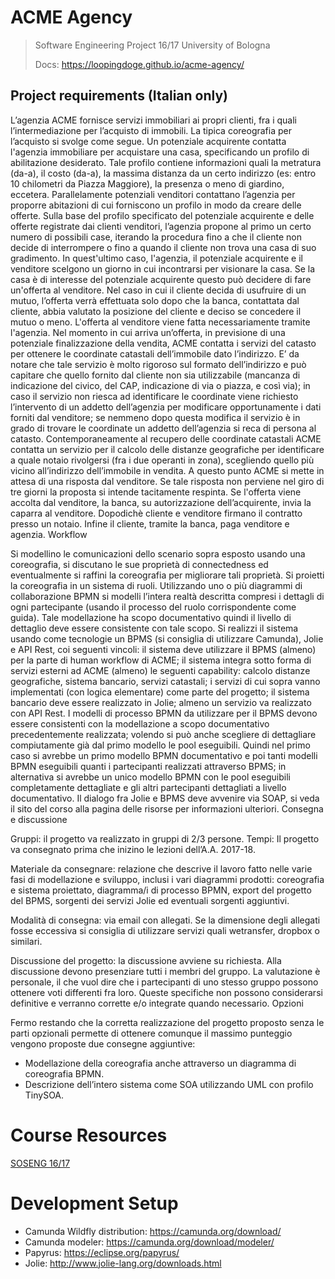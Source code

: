 # ACME Agency

> Software Engineering Project 16/17 University of Bologna
>
> Docs: https://loopingdoge.github.io/acme-agency/

## Project requirements (Italian only)

L’agenzia ACME fornisce servizi immobiliari ai propri clienti, fra i quali l’intermediazione per l’acquisto di immobili.
La tipica coreografia per l’acquisto si svolge come segue.
Un potenziale acquirente contatta l'agenzia immobiliare per acquistare una casa, specificando un profilo di abilitazione desiderato. Tale profilo contiene informazioni quali la metratura (da-a), il costo (da-a), la massima distanza da un certo indirizzo (es: entro 10 chilometri da Piazza Maggiore), la presenza o meno di giardino, eccetera.
Parallelamente potenziali venditori contattano l’agenzia per proporre abitazioni di cui forniscono un profilo in modo da creare delle offerte.
Sulla base del profilo specificato del potenziale acquirente e delle offerte registrate dai clienti venditori, l’agenzia propone al primo un certo numero di possibili case, iterando la procedura fino a che il cliente non decide di interrompere o fino a quando il cliente non trova una casa di suo gradimento. In quest'ultimo caso, l'agenzia, il potenziale acquirente e il venditore scelgono un giorno in cui incontrarsi per visionare la casa. Se la casa è di interesse del potenziale acquirente questo può decidere di fare un'offerta al venditore.
Nel caso in cui il cliente decida di usufruire di un mutuo, l’offerta verrà effettuata solo dopo che la banca, contattata dal cliente, abbia valutato la posizione del cliente e deciso se concedere il mutuo o meno.
L'offerta al venditore viene fatta necessariamente tramite l'agenzia. Nel momento in cui arriva un’offerta, in previsione di una potenziale finalizzazione della vendita, ACME contatta i servizi del catasto per ottenere le coordinate catastali dell’immobile dato l’indirizzo. E’ da notare che tale servizio è molto rigoroso sul formato dell’indirizzo e può capitare che quello fornito dal cliente non sia utilizzabile (mancanza di indicazione del civico, del CAP, indicazione di via o piazza, e così via); in caso il servizio non riesca ad identificare le coordinate viene richiesto l’intervento di un addetto dell’agenzia per modificare opportunamente i dati forniti dal venditore; se nemmeno dopo questa modifica il servizio è in grado di trovare le coordinate un addetto dell’agenzia si reca di persona al catasto.
Contemporaneamente al recupero delle coordinate catastali ACME contatta un servizio per il calcolo delle distanze geografiche per identificare a quale notaio rivolgersi (fra i due operanti in zona), scegliendo quello più vicino all’indirizzo dell’immobile in vendita. A questo punto ACME si mette in attesa di una risposta dal venditore. Se tale risposta non perviene nel giro di tre giorni la proposta si intende tacitamente respinta.
Se l'offerta viene accolta dal venditore, la banca, su autorizzazione dell’acquirente, invia la caparra al venditore. Dopodichè cliente e venditore firmano il contratto presso un notaio. Infine il cliente, tramite la banca, paga venditore e agenzia.
Workflow

Si modellino le comunicazioni dello scenario sopra esposto usando una coreografia, si discutano le sue proprietà di connectedness ed eventualmente si raffini la coreografia per migliorare tali proprietà. Si proietti la coreografia in un sistema di ruoli.
Utilizzando uno o più diagrammi di collaborazione BPMN si modelli l’intera realtà descritta compresi i dettagli di ogni partecipante (usando il processo del ruolo corrispondente come guida). Tale modellazione ha scopo documentativo quindi il livello di dettaglio deve essere consistente con tale scopo.
Si realizzi il sistema usando come tecnologie un BPMS (si consiglia di utilizzare Camunda), Jolie e API Rest, coi seguenti vincoli:
il sistema deve utilizzare il BPMS (almeno) per la parte di human workflow di ACME;
il sistema integra sotto forma di servizi esterni ad ACME (almeno) le seguenti capability: calcolo distanze geografiche, sistema bancario, servizi catastali;
i servizi di cui sopra vanno implementati (con logica elementare) come parte del progetto;
il sistema bancario deve essere realizzato in Jolie;
almeno un servizio va realizzato con API Rest.
I modelli di processo BPMN da utilizzare per il BPMS devono essere consistenti con la modellazione a scopo documentativo precedentemente realizzata; volendo si può anche scegliere di dettagliare compiutamente già dal primo modello le pool eseguibili. Quindi nel primo caso si avrebbe un primo modello BPMN documentativo e poi tanti modelli BPMN eseguibili quanti i partecipanti realizzati attraverso BPMS; in alternativa si avrebbe un unico modello BPMN con le pool eseguibili completamente dettagliate e gli altri partecipanti dettagliati a livello documentativo.
Il dialogo fra Jolie e BPMS deve avvenire via SOAP, si veda il sito del corso alla pagina delle risorse per informazioni ulteriori.
Consegna e discussione

Gruppi: il progetto va realizzato in gruppi di 2/3 persone.
Tempi: Il progetto va consegnato prima che inizino le lezioni dell’A.A. 2017-18.

Materiale da consegnare: relazione che descrive il lavoro fatto nelle varie fasi di modellazione e sviluppo, inclusi i vari diagrammi prodotti: coreografia e sistema proiettato, diagramma/i di processo BPMN, export del progetto del BPMS, sorgenti dei servizi Jolie ed eventuali sorgenti aggiuntivi.

Modalità  di consegna: via email con allegati. Se la dimensione degli allegati fosse eccessiva si consiglia di utilizzare servizi quali wetransfer, dropbox o similari.

Discussione del progetto: la discussione avviene su richiesta. Alla discussione devono presenziare tutti i membri del gruppo. La valutazione è personale, il che vuol dire che i partecipanti di uno stesso gruppo possono ottenere voti differenti fra loro. Queste specifiche non possono considerarsi definitive e verranno corrette e/o integrate quando necessario.
Opzioni

Fermo restando che la corretta realizzazione del progetto proposto senza le parti opzionali permette di ottenere comunque il massimo punteggio vengono proposte due consegne aggiuntive:
- Modellazione della coreografia anche attraverso un diagramma di coreografia BPMN.
- Descrizione dell’intero sistema come SOA utilizzando UML con profilo TinySOA.

# Course Resources
[SOSENG 16/17](http://soseng.web.cs.unibo.it/?page_id=762)

# Development Setup

- Camunda Wildfly distribution: https://camunda.org/download/
- Camunda modeler: https://camunda.org/download/modeler/
- Papyrus: https://eclipse.org/papyrus/
- Jolie: http://www.jolie-lang.org/downloads.html
